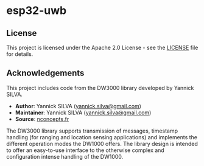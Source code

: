 # esp32-uwb



## License

This project is licensed under the Apache 2.0 License - see the [LICENSE](LICENSE) file for details.

## Acknowledgements

This project includes code from the DW3000 library developed by Yannick SILVA.

- **Author**: Yannick SILVA (<yannick.silva@gmail.com>)
- **Maintainer**: Yannick SILVA (<yannick.silva@gmail.com>)
- **Source**: [nconcepts.fr](https://nconcepts.fr)

The DW3000 library supports transmission of messages, timestamp handling (for ranging and location sensing applications) and implements the different operation modes the DW1000 offers. The library design is intended to offer an easy-to-use interface to the otherwise complex and configuration intense handling of the DW1000.
